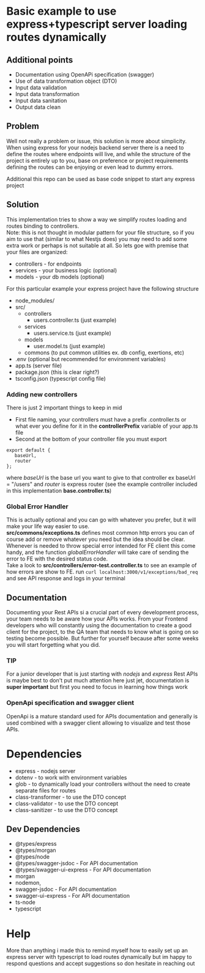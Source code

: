 # Basic example to use express+typescript server loading routes dynamically

## Additional points
 * Documentation using OpenAPi specification (swagger)
 * Use of data transformation object (DTO)
 * Input data validation
 * Input data transformation
 * Input data sanitation
 * Output data clean

## Problem
 Well not really a problem or issue, this solution is more about simplicity. When using express for your nodejs backend server
 there is a need to define the routes where endpoints will live, and while the structure of the project is entirely up to you, base on
 preference or project requirements defining the routes can be enjoying or even lead to dummy errors.  

 Additional this repo can be used as base code snippet to start any express project


## Solution
 This implementation tries to show a way we simplify routes loading and routes binding to controllers.  
 Note: this is not thought in modular pattern for your file structure, so if you aim to use that (similar to what Nestjs does) you may need to add some extra work or perhaps is not suitable at all. So lets goe with premise that your files are organized:
 * controllers - for endpoints
 * services - your business logic (optional)
 * models - your db models (optional)  

 For this particular example your express project have the following structure
 - node_modules/
 - src/
    - controllers
        - users.controller.ts (just example)
    - services
        - users.service.ts (just example)
    - models
        - user.model.ts (just example)
    - commons (to put common utilities ex. db config, exertions, etc)
 - .env (optional but recommended for environment variables)
 - app.ts (server file)
 - package.json  (this is clear right?)
 - tsconfig.json (typescript config file)  

### Adding new controllers
 There is just 2 important things to keep in mid
 * First file naming, your controllers must have a prefix .controller.ts or what ever you define for it in the **controllerPrefix** variable of your app.ts file
 * Second at the bottom of your controller file you must export 
 ```
 export default {
    baseUrl,
    router
};
```
where *baseUrl* is the base url you want to give to that controller ex baseUrl = "/users" and *router* is express router (see the example controller included in this implementation **base.controller.ts**)

### Global Error Handler
 This is actually optional and you can go with whatever you prefer, but it will make your life way easier to use.  
 **src/commons/exceptions.ts** defines most common http errors you can of course add or remove whatever you need but the idea should be clear. Whenever is needed to throw special error intended for FE client this come handy, and the function *globalErrorHandler* will take care of sending the error to FE with the desired status code.  
 Take a look to **src/controllers/error-test.controller.ts** to see an example of how errors are show to FE. run ```curl localhost:3000/v1/exceptions/bad_req``` and see API response and logs in your terminal

## Documentation
 Documenting your Rest APIs si a crucial part of every development process, your team needs to be aware how your APIs works. From your Frontend developers who will constantly using the documentation to create a good client for the project, to the QA team that needs to know what is going on so testing become possible. But further for yourself because after some weeks you will start forgetting what you did.

### TIP
 For a junior developer that is just starting with *nodejs* and *express*  Rest APIs is maybe best to don't put much attention here just jet, documentation is **super important**  but first you need to focus in learning how things work

### OpenApi specification and swagger client
 OpenApi is a mature standard used for APIs documentation and generally is used combined with a swagger client allowing to visualize and test those APIs.

# Dependencies
 * express - nodejs server
 * dotenv - to work with environment variables
 * glob - to dynamically load your controllers without the need to create separate files for routes
 * class-transformer - to use the DTO concept
 * class-validator - to use the DTO concept
 * class-sanitizer - to use the DTO concept

## Dev Dependencies
 * @types/express
 * @types/morgan
 * @types/node
 * @types/swagger-jsdoc - For API documentation
 * @types/swagger-ui-express - For API documentation
 * morgan
 * nodemon,
 * swagger-jsdoc - For API documentation
 * swagger-ui-express - For API documentation
 * ts-node
 * typescript

# Help
More than anything i made this to remind myself how to easily set up an express server with typescript to load routes dynamically but im happy to respond questions and accept suggestions so don hesitate in reaching out

